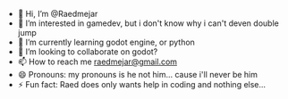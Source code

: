 - 👋 Hi, I’m @Raedmejar
- 👀 I’m interested in gamedev, but i don't know why i can't deven double jump
- 🌱 I’m currently learning godot engine, or python
- 💞️ I’m looking to collaborate on godot?
- 📫 How to reach me raedmejar@gmail.com
- 😄 Pronouns: my pronouns is he not him... cause i'll never be him
- ⚡ Fun fact: Raed does only wants help in coding and nothing else...

<!---
Raedmejar/Raedmejar is a ✨ special ✨ repository because its `README.md` (this file) appears on your GitHub profile.
You can click the Preview link to take a look at your changes.
--->
